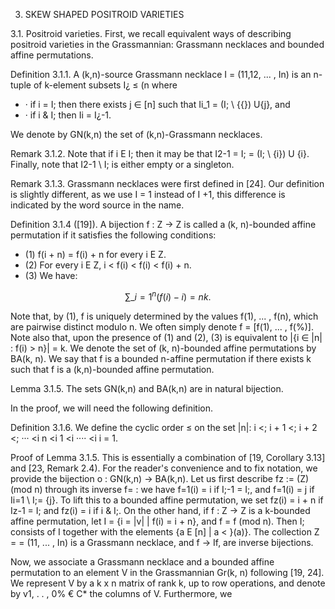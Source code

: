 3. SKEW SHAPED POSITROID VARIETIES

3.1. Positroid varieties. First, we recall equivalent ways of describing positroid varieties in the Grassmannian: Grassmann necklaces and bounded affine permutations.

Definition 3.1.1. A (k,n)-source Grassmann necklace I = (11,12, ... , In) is an n-tuple of k-element subsets I¿ ≤ (n where

- · if i = I; then there exists j ∈ [n] such that Ii\_1 = (I; \ {{}) U{j}, and
- · if i & I; then Ii = I¿-1.

We denote by GN(k,n) the set of (k,n)-Grassmann necklaces.

Remark 3.1.2. Note that if i E I; then it may be that I2-1 = I; = (I; \ {i}) U {i}. Finally, note that I2-1 \ I; is either empty or a singleton.

Remark 3.1.3. Grassmann necklaces were first defined in [24]. Our definition is slightly different, as we use I = 1 instead of I +1, this difference is indicated by the word source in the name.

Definition 3.1.4 ([19]). A bijection f : Z -> Z is called a (k, n)-bounded affine permutation if it satisfies the following conditions:

- (1) f(i + n) = f(i) + n for every i E Z.
- (2) For every i E Z, i < f(i) < f(i) < f(i) + n.
- (3) We have:

$$\sum\_{i=1}^{n} (f(i) - i) = nk.$$

Note that, by (1), f is uniquely determined by the values f(1), ... , f(n), which are pairwise distinct modulo n. We often simply denote f = [f(1), ... , f(%)]. Note also that, upon the presence of (1) and (2), (3) is equivalent to |{i ∈ |n| : f(i) > n}| = k. We denote the set of (k, n)-bounded affine permutations by BA(k, n). We say that f is a bounded n-affine permutation if there exists k such that f is a (k,n)-bounded affine permutation.

Lemma 3.1.5. The sets GN(k,n) and BA(k,n) are in natural bijection.

In the proof, we will need the following definition.

Definition 3.1.6. We define the cyclic order ≤ on the set |n|: i <; i + 1 <; i + 2 <; ··· <i n <i 1 <i ···· <i i = 1.

Proof of Lemma 3.1.5. This is essentially a combination of [19, Corollary 3.13] and [23, Remark 2.4). For the reader's convenience and to fix notation, we provide the bijection o : GN(k,n) -> BA(k,n). Let us first describe fz := (Z) (mod n) through its inverse f= : we have f=1(i) = i if I;-1 = I;, and f=1(i) = j if Ii=1 \ I;= {j}. To lift this to a bounded affine permutation, we set fz(i) = i + n if Iz-1 = I; and fz(i) = i if i & I;. On the other hand, if f : Z -> Z is a k-bounded affine permutation, let I = {i = |v| | f(i) = i + n}, and f = f (mod n). Then I; consists of I together with the elements {a E [n] | a < }(a)}. The collection Z = = (11, ... , In) is a Grassmann necklace, and f -> If, are inverse bijections.

Now, we associate a Grassmann necklace and a bounded affine permutation to an element V in the Grassmannian Gr(k, n) following [19, 24]. We represent V by a k x n matrix of rank k, up to row operations, and denote by v1, . . , 0% € C\* the columns of V. Furthermore, we